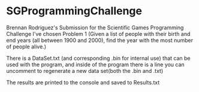 # SGProgrammingChallenge
Brennan Rodriguez's Submission for the Scientific Games Programming Challenge
I've chosen Problem 1 (Given a list of people with their birth and end years (all between 1900 and 2000), find the year with the most number of people alive.)

There is a DataSet.txt (and corresponding .bin for internal use) that can be used with the program, and inside of the program there is a line you can uncomment to regenerate a new data set(both the .bin and .txt)

The results are printed to the console and saved to Results.txt
